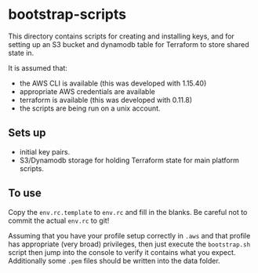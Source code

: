 # bootstrap-scripts
This directory contains scripts for creating and installing keys, and for setting up
an S3 bucket and dynamodb table for Terraform to store shared state in.

It is assumed that:
 - the AWS CLI is available (this was developed with 1.15.40)
 - appropriate AWS credentials are available
 - terraform is available (this was developed with 0.11.8)
 - the scripts are being run on a unix account.

## Sets up
 - initial key pairs.
 - S3/Dynamodb storage for holding Terraform state for main platform scripts.

## To use
Copy the `env.rc.template` to `env.rc` and fill in the blanks. Be careful not to commit the actual `env.rc` to git!

Assuming that you have your profile setup correctly in `.aws` and that profile has appropriate (very broad) privileges,
then just execute the `bootstrap.sh` script then jump into the console to verify it contains what you expect. Additionally some `.pem` files
should be written into the data folder.

